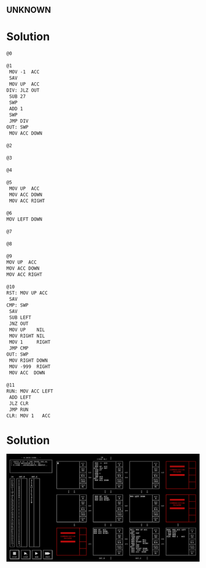 ## UNKNOWN

# Solution

```
@0

@1
 MOV -1  ACC
 SAV
 MOV UP  ACC
DIV: JLZ OUT
 SUB 27
 SWP
 ADD 1
 SWP
 JMP DIV
OUT: SWP
 MOV ACC DOWN

@2

@3

@4

@5
 MOV UP  ACC
 MOV ACC DOWN
 MOV ACC RIGHT
 
@6
MOV LEFT DOWN

@7

@8

@9
MOV UP  ACC
MOV ACC DOWN
MOV ACC RIGHT

@10
RST: MOV UP ACC
 SAV
CMP: SWP
 SAV
 SUB LEFT
 JNZ OUT
 MOV UP    NIL
 MOV RIGHT NIL
 MOV 1     RIGHT
 JMP CMP
OUT: SWP
 MOV RIGHT DOWN
 MOV -999  RIGHT
 MOV ACC  DOWN
 
@11
RUN: MOV ACC LEFT
 ADD LEFT
 JLZ CLR
 JMP RUN
CLR: MOV 1   ACC

```

# Solution

![](/assets/images/2022-11-13-10-46-05.png)

